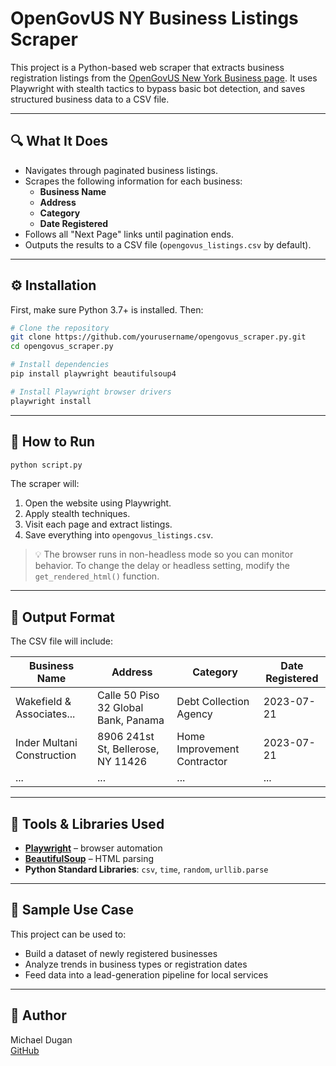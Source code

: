 # OpenGovUS NY Business Listings Scraper

This project is a Python-based web scraper that extracts business registration listings from the [OpenGovUS New York Business page](https://opengovus.com/new-york-business). It uses Playwright with stealth tactics to bypass basic bot detection, and saves structured business data to a CSV file.

---

## 🔍 What It Does

- Navigates through paginated business listings.
- Scrapes the following information for each business:
  - **Business Name**
  - **Address**
  - **Category**
  - **Date Registered**
- Follows all "Next Page" links until pagination ends.
- Outputs the results to a CSV file (`opengovus_listings.csv` by default).

---

## ⚙️ Installation

First, make sure Python 3.7+ is installed. Then:

```bash
# Clone the repository
git clone https://github.com/yourusername/opengovus_scraper.py.git
cd opengovus_scraper.py

# Install dependencies
pip install playwright beautifulsoup4

# Install Playwright browser drivers
playwright install
```

---

## 🚀 How to Run

```bash
python script.py
```

The scraper will:

1. Open the website using Playwright.
2. Apply stealth techniques.
3. Visit each page and extract listings.
4. Save everything into `opengovus_listings.csv`.

> 💡 The browser runs in non-headless mode so you can monitor behavior. To change the delay or headless setting, modify the `get_rendered_html()` function.

---

## 📄 Output Format

The CSV file will include:

| Business Name              | Address                              | Category                    | Date Registered |
| -------------------------- | ------------------------------------ | --------------------------- | --------------- |
| Wakefield & Associates...  | Calle 50 Piso 32 Global Bank, Panama | Debt Collection Agency      | 2023-07-21      |
| Inder Multani Construction | 8906 241st St, Bellerose, NY 11426   | Home Improvement Contractor | 2023-07-21      |
| ...                        | ...                                  | ...                         | ...             |

---

## 🔧 Tools & Libraries Used

- **[Playwright](https://playwright.dev/)** – browser automation
- **[BeautifulSoup](https://www.crummy.com/software/BeautifulSoup/)** – HTML parsing
- **Python Standard Libraries**: `csv`, `time`, `random`, `urllib.parse`

---

## 📌 Sample Use Case

This project can be used to:

- Build a dataset of newly registered businesses
- Analyze trends in business types or registration dates
- Feed data into a lead-generation pipeline for local services

---

## 👤 Author

Michael Dugan  
[GitHub](https://github.com/mdugan8186)

